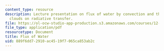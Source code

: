 ```yaml
---
content_type: resource
description: Lecture presentation on flux of water by convection and the effects of
  clouds on radiative transfer.
file: https://ol-ocw-studio-app-production.s3.amazonaws.com/courses/12-842-climate-physics-and-chemistry-fall-2008/889f6dd72910ac4519f7065ca853ab2c_part6_4.pdf
file_type: application/pdf
resourcetype: Document
title: Flux of Water
uid: 889f6dd7-2910-ac45-19f7-065ca853ab2c
---
```

